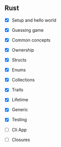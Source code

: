 ## Rust 

- [x]  Setup and hello world
- [x]  Guessing game
- [X]  Common concepts
- [x]  Ownership
- [x]  Structs
- [x]  Enums
- [x]  Collections
- [x]  Traits 
- [x]  Lifetime
- [x]  Generic
- [x]  Testing
- [ ]  Cli App
- [ ]  Closures






